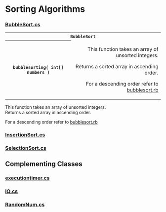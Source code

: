 # Sorting Algorithms  

### [BubbleSort.cs]()  

<table>
  <tr>
    <th colspan="2"><code>BubbleSort</code></th>
  </tr>
  <tr>
    <th><code>bubblesorting( int[] numbers )</code></th>
    <td align="right">
      <p>This function takes an array of unsorted integers.  
      <p>Returns a sorted array in ascending order.</p>
      <p>For a descending order refer to <a href="https://github.com/Bubblemelon/Ruby-Stuff/blob/master/ruby%20practice/bubblesort.rb">bubblesort.rb</a></p>
    </td>
  </tr>
</table>


This function takes an array of unsorted integers.  
Returns a sorted array in ascending order.  

For a descending order refer to [bubblesort.rb](https://github.com/Bubblemelon/Ruby-Stuff/blob/master/ruby%20practice/bubblesort.rb)  

### [InsertionSort.cs]()  

### [SelectionSort.cs]()  

## Complementing Classes  

### [executiontimer.cs]()  

### [IO.cs]()  

### [RandomNum.cs]()  
